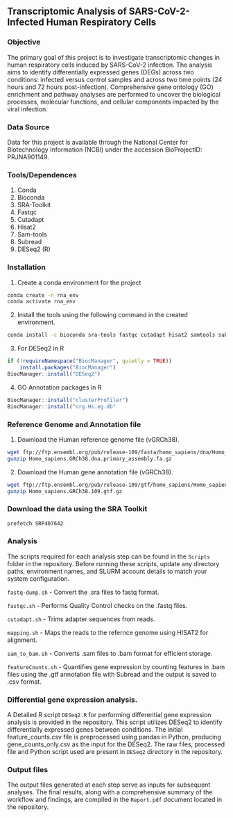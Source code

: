 ## Transcriptomic Analysis of SARS-CoV-2-Infected Human Respiratory Cells

### Objective 
The primary goal of this project is to investigate transcriptomic changes in human respiratory cells induced by SARS-CoV-2 infection. The analysis aims to identify differentially expressed genes (DEGs) across two conditions: infected versus control samples and across two time points (24 hours and 72 hours post-infection). Comprehensive gene ontology (GO) enrichment and pathway analyses are performed to uncover the biological processes, molecular functions, and cellular components impacted by the viral infection.

### Data Source
Data for this project is available through the National Center for Biotechnology Information (NCBI) under the accession BioProjectID: PRJNA901149.

### Tools/Dependences
1. Conda
2. Bioconda
3. SRA-Toolkit
4. Fastqc
5. Cutadapt
6. Hisat2
7. Sam-tools
8. Subread
9. DESeq2 (R)

### Installation
1. Create a conda environment for the project
```bash
conda create -n rna_env
conda activate rna_env
```
2. Install the tools using the following command in the created environment.
```bash
conda install -c bioconda sra-tools fastqc cutadapt hisat2 samtools subread
```
3. For DESeq2 in R
```R
if (!requireNamespace("BiocManager", quietly = TRUE))
    install.packages("BiocManager")
BiocManager::install("DESeq2")
```
4. GO Annotation packages in R
```R
BiocManager::install("clusterProfiler")
BiocManager::install("org.Hs.eg.db"
```
### Reference Genome and Annotation file
1. Download the Human reference genome file (vGRCh38).
```bash
wget ftp://ftp.ensembl.org/pub/release-109/fasta/homo_sapiens/dna/Homo_sapiens.GRCh38.dna.primary_assembly.fa.gz
gunzip Homo_sapiens.GRCh38.dna.primary_assembly.fa.gz
```
2. Download the Human gene annotation file (vGRCh38). 
```bash
wget ftp://ftp.ensembl.org/pub/release-109/gtf/homo_sapiens/Homo_sapiens.GRCh38.109.gtf.gz
gunzip Homo_sapiens.GRCh38.109.gtf.gz 
``` 
### Download the data using the SRA Toolkit
```bash
prefetch SRP407642
```
### Analysis
The scripts required for each analysis step can be found in the ```Scripts``` folder in the repository. Before running these scripts, update any directory paths, environment names, and SLURM account details to match your system configuration.

```fastq-dump.sh``` - Convert the .sra files to fastq format.

```fastqc.sh``` - Performs Quality Control checks on the .fastq files.

```cutadapt.sh``` - Trims adapter sequences from reads.

```mapping.sh``` - Maps the reads to the refernce genome using HISAT2 for alignment.

```sam_to_bam.sh``` - Converts .sam files to .bam format for efficient storage.

```featureCounts.sh``` - Quantifies gene expression by counting features in .bam files using the .gtf annotation file with Subread and the output is saved to .csv format.

### Differential gene expression analysis.
A Detailed R script ```DESeq2.R``` for performing differential gene expression analysis is provided in the repository. This script utilizes DESeq2 to identify differentially expressed genes between conditions. The initial feature_counts.csv file is preprocessed using pandas in Python, producing gene_counts_only.csv as the input for the DESeq2. The raw files, processed file and Python script used are present in ```DESeq2``` directory in the repository. 

### Output files
The output files generated at each step serve as inputs for subsequent analyses. The final results, along with a comprehensive summary of the workflow and findings, are compiled in the ```Report.pdf``` document located in the repository.

